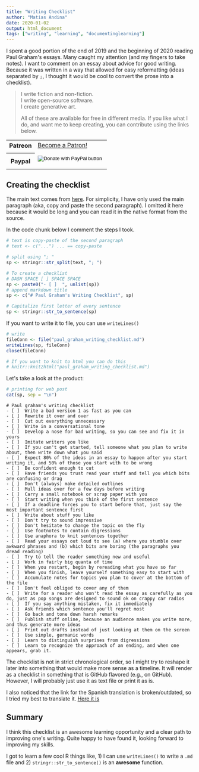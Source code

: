 ```yaml
---
title: "Writing Checklist"
author: "Matias Andina"
date: 2020-01-02
output: html_document
tags: ["writing", "learning", "documentinglearning"]
---
```


I spent a good portion of the end of 2019 and the beginning of 2020 reading Paul Graham's essays. Many caught my attention (and my fingers to take notes). I want to comment on an essay about advice for good writing. Because it was written in a way that allowed for easy reformatting (ideas separated by `;`, I thought it would be cool to convert the prose into a checklist).  

<!--html_preserve--><blockquote>
<p>I write fiction and non-fiction.<br/>
I write open-source software.<br/>
I create generative art.  </p>

<p>All of these are available for free in different media.
If you like what I do, and want me to keep creating, you can contribute using the links below.</p>
</blockquote>
<!--/html_preserve--><!--html_preserve--><table style="width:100%">
  <tr>
  <th>Patreon</th>
  <td>
  <a href="https://www.patreon.com/bePatron?u=25827926" data-patreon-widget-type="become-patron-button">Become a Patron!</a><script async src="https://c6.patreon.com/becomePatronButton.bundle.js"></script>
  </td>
  <tr>
    <td>
    </td>
  </tr>
  <tr>
  <th>Paypal</th>
  <td>
  <form action="https://www.paypal.com/cgi-bin/webscr" method="post" target="_top">
<input type="hidden" name="cmd" value="_donations" />
<input type="hidden" name="business" value="BWWTTZ2XSDAZ8" />
<input type="hidden" name="currency_code" value="USD" />
<input type="image" src="https://www.paypalobjects.com/en_US/i/btn/btn_donate_LG.gif" border="0" name="submit" title="PayPal - The safer, easier way to pay online!" alt="Donate with PayPal button" />
<img alt="" border="0" src="https://www.paypal.com/en_US/i/scr/pixel.gif" width="1" height="1" />
</form>

  </td>
  </tr>
</table>
<!--/html_preserve-->


## Creating the checklist

The main text comes from [here](http://www.paulgraham.com/writing44.html). For simplicity, I have only used the main paragraph (aka, copy and paste the second paragraph). I omitted it here because it would be long and you can read it in the native format from the source.



In the code chunk below I comment the steps I took.


```r
# text is copy-paste of the second paragraph
# text <- c("...") ... == copy-paste

# split using "; "
sp <- stringr::str_split(text, "; ")

# To create a checklist
# DASH SPACE [ ] SPACE SPACE
sp <- paste0("- [ ]  ", unlist(sp))
# append markdown title
sp <- c("# Paul Graham's Writing Checklist", sp)

# Capitalize first letter of every sentence
sp <- stringr::str_to_sentence(sp)
```

If you want to write it to file, you can use `writeLines()`


```r
# write
fileConn <- file("paul_graham_writing_checklist.md")
writeLines(sp, fileConn)
close(fileConn)

# If you want to knit to html you can do this
# knitr::knit2html("paul_graham_writing_checklist.md")
```

Let's take a look at the product:


```r
# printing for web post
cat(sp, sep = "\n")
```

```
# Paul graham's writing checklist
- [ ]  Write a bad version 1 as fast as you can
- [ ]  Rewrite it over and over
- [ ]  Cut out everything unnecessary
- [ ]  Write in a conversational tone
- [ ]  Develop a nose for bad writing, so you can see and fix it in yours
- [ ]  Imitate writers you like
- [ ]  If you can't get started, tell someone what you plan to write about, then write down what you said
- [ ]  Expect 80% of the ideas in an essay to happen after you start writing it, and 50% of those you start with to be wrong
- [ ]  Be confident enough to cut
- [ ]  Have friends you trust read your stuff and tell you which bits are confusing or drag
- [ ]  Don't (always) make detailed outlines
- [ ]  Mull ideas over for a few days before writing
- [ ]  Carry a small notebook or scrap paper with you
- [ ]  Start writing when you think of the first sentence
- [ ]  If a deadline forces you to start before that, just say the most important sentence first
- [ ]  Write about stuff you like
- [ ]  Don't try to sound impressive
- [ ]  Don't hesitate to change the topic on the fly
- [ ]  Use footnotes to contain digressions
- [ ]  Use anaphora to knit sentences together
- [ ]  Read your essays out loud to see (a) where you stumble over awkward phrases and (b) which bits are boring (the paragraphs you dread reading)
- [ ]  Try to tell the reader something new and useful
- [ ]  Work in fairly big quanta of time
- [ ]  When you restart, begin by rereading what you have so far
- [ ]  When you finish, leave yourself something easy to start with
- [ ]  Accumulate notes for topics you plan to cover at the bottom of the file
- [ ]  Don't feel obliged to cover any of them
- [ ]  Write for a reader who won't read the essay as carefully as you do, just as pop songs are designed to sound ok on crappy car radios
- [ ]  If you say anything mistaken, fix it immediately
- [ ]  Ask friends which sentence you'll regret most
- [ ]  Go back and tone down harsh remarks
- [ ]  Publish stuff online, because an audience makes you write more, and thus generate more ideas
- [ ]  Print out drafts instead of just looking at them on the screen
- [ ]  Use simple, germanic words
- [ ]  Learn to distinguish surprises from digressions
- [ ]  Learn to recognize the approach of an ending, and when one appears, grab it.
```

The checklist is not in strict chronological order, so I might try to reshape it later into something that would make more sense as a timeline. It will render as a checklist in something that is GitHub flavored (e.g., on GitHub). However, I will probably just use it as text file or print it as is. 

I also noticed that the link for the Spanish translation is broken/outdated, so I tried my best to translate it. [Here it is](/2020/01/escribiendo-en-pocas-palabras/)

## Summary

I think this checklist is an awesome learning opportunity and a clear path to improving one's writing. Quite happy to have found it, looking forward to improving my skills.

I got to learn a few cool R things like, 1) I can use `writeLines()` to write a `.md` file and 2) `stringr::str_to_sentence()` is an **awesome** function.
